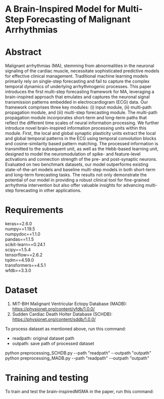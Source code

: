 # A Brain-Inspired Model for Multi-Step Forecasting of Malignant Arrhythmias

# Abstract
Malignant arrhythmias (MA), stemming from abnormalities in the neuronal signaling of the cardiac muscle, necessitate sophisticated predictive models for effective clinical management. Traditional machine learning models primarily rely on single-step forecasting and fail to capture the complex temporal dynamics of underlying arrhythmogenic processes. This paper introduces the first multi-step forecasting framework for MA, leveraging a brain-inspired approach that emulates and captures the neuronal signal transmission patterns embedded in electrocardiogram (ECG) data. Our framework comprises three key modules: (i) input module, (ii) multi-path propagation module, and (iii) multi-step forecasting module. The multi-path propagation module incorporates short-term and long-term paths that reflect the different time scales of neural information processing. We further introduce novel brain-inspired information processing units within this module. First, the local and global synaptic plasticity units extract the local and global temporal patterns in the ECG using temporal convolution blocks and cosine-similarity based pattern matching. The processed information is transmitted to the subsequent unit, as well as the Hebb-based learning unit, designed to model the neuromodulation of spike- and feature-level activations and connection strength of the pre- and post-synaptic neurons. Evaluated on two benchmark datasets, our model outperforms existing state-of-the-art models and baseline multi-step models in both short-term and long-term forecasting tasks. The results not only demonstrate the potential of our model in providing a robust clinical tool for fine-grained arrhythmia intervention but also offer valuable insights for advancing multi-step forecasting in other applications.

# Requirements
keras==2.6.0 \
numpy==1.19.5 \
numpydoc==1.1.0 \
pandas==1.1.5 \
scikit-learn==0.24.1 \
scipy==1.5.4 \
tensorflow==2.6.2 \
tqdm==4.59.0 \
transformers==4.5.1 \
wfdb==3.3.0


# Dataset
1. MIT-BIH Malignant Ventricular Ectopy Database (MADB): https://physionet.org/content/vfdb/1.0.0/
2. Sudden Cardiac Death Holter Database (SCHDB): https://physionet.org/content/sddb/1.0.0/

To process dataset as mentioned above, run this command:
- readpath: original dataset path
- outpath: save path of processed dataset
  
python preprocessing_SCHDB.py --path "readpath" --outpath "outpath" \
python preprocessing_MADB.py --path "readpath" --outpath "outpath"


# Training and testing
To train and test the brain-inspiredMSMA in the paper, run this command:

